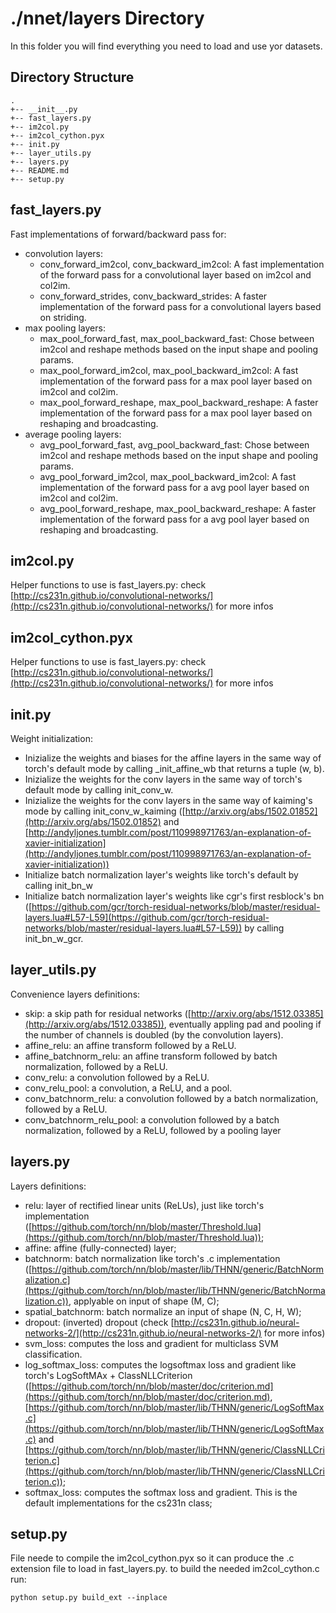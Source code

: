 # ./nnet/layers Directory

In this folder you will find everything you need to load and use yor datasets.

## Directory Structure
	.
	+-- __init__.py
	+-- fast_layers.py
	+-- im2col.py
	+-- im2col_cython.pyx
	+-- init.py
	+-- layer_utils.py
	+-- layers.py
	+-- README.md
	+-- setup.py

## fast_layers.py

Fast implementations of forward/backward pass for:

- convolution layers:
	- conv_forward_im2col, conv_backward_im2col:
		A fast implementation of the forward pass for a convolutional layer
		based on im2col and col2im.
	- conv_forward_strides, conv_backward_strides:
		A faster implementation of the forward pass for a convolutional layers based on striding.
- max pooling layers:
	- max_pool_forward_fast, max_pool_backward_fast:
		Chose between im2col and reshape methods based on the input shape and pooling params.
	- max_pool_forward_im2col, max_pool_backward_im2col:
		A fast implementation of the forward pass for a max pool layer
		based on im2col and col2im.
	- max_pool_forward_reshape, max_pool_backward_reshape:
		A faster implementation of the forward pass for a max pool layer
		based on reshaping and broadcasting.
- average pooling layers:
	- avg_pool_forward_fast, avg_pool_backward_fast:
		Chose between im2col and reshape methods based on the input shape and pooling params.
	- avg_pool_forward_im2col, max_pool_backward_im2col:
		A fast implementation of the forward pass for a avg pool layer
		based on im2col and col2im.
	- avg_pool_forward_reshape, max_pool_backward_reshape:
		A faster implementation of the forward pass for a avg pool layer
		based on reshaping and broadcasting.

## im2col.py

Helper functions to use is fast_layers.py: check [http://cs231n.github.io/convolutional-networks/](http://cs231n.github.io/convolutional-networks/) for more infos

## im2col_cython.pyx

Helper functions to use is fast_layers.py: check [http://cs231n.github.io/convolutional-networks/](http://cs231n.github.io/convolutional-networks/) for more infos

## init.py

Weight initialization:

- Inizialize the weights and biases for the affine layers in the same way of torch's default mode by calling _init_affine_wb that returns a tuple (w, b).
- Inizialize the weights for the conv layers in the same way of torch's default mode by calling init_conv_w.
- Inizialize the weights for the conv layers in the same way of kaiming's mode by calling init_conv_w_kaiming ([http://arxiv.org/abs/1502.01852](http://arxiv.org/abs/1502.01852) and [http://andyljones.tumblr.com/post/110998971763/an-explanation-of-xavier-initialization](http://andyljones.tumblr.com/post/110998971763/an-explanation-of-xavier-initialization))
- Initialize batch normalization layer's weights like torch's default by calling init_bn_w
- Initialize batch normalization layer's weights like cgr's first resblock's bn ([https://github.com/gcr/torch-residual-networks/blob/master/residual-layers.lua#L57-L59](https://github.com/gcr/torch-residual-networks/blob/master/residual-layers.lua#L57-L59)) by calling init_bn_w_gcr.

## layer_utils.py

Convenience layers definitions:

- skip:
	a skip path for residual networks ([http://arxiv.org/abs/1512.03385](http://arxiv.org/abs/1512.03385)), eventually appling pad and pooling if the number of channels is doubled (by the convolution layers).
- affine_relu:
	an affine transform followed by a ReLU.
- affine_batchnorm_relu:
	an affine transform followed by batch normalization, followed by a ReLU.
- conv_relu:
	a convolution followed by a ReLU.
- conv_relu_pool:
	a convolution, a ReLU, and a pool.
- conv_batchnorm_relu:
	a convolution followed by a batch normalization, followed by a ReLU.
- conv_batchnorm_relu_pool:
	a convolution followed by a batch normalization, followed by a ReLU, followed by a pooling layer

## layers.py

Layers definitions:

- relu:
	layer of rectified linear units (ReLUs), just like torch's implementation ([https://github.com/torch/nn/blob/master/Threshold.lua](https://github.com/torch/nn/blob/master/Threshold.lua));
- affine:
	affine (fully-connected) layer;
- batchnorm:
	batch normalization like torch's .c implementation ([https://github.com/torch/nn/blob/master/lib/THNN/generic/BatchNormalization.c](https://github.com/torch/nn/blob/master/lib/THNN/generic/BatchNormalization.c)), applyable on input of shape (M, C);
- spatial_batchnorm:
	batch normalize an input of shape (N, C, H, W);
- dropout:
	(inverted) dropout (check [http://cs231n.github.io/neural-networks-2/](http://cs231n.github.io/neural-networks-2/) for more infos)
- svm_loss:
	computes the loss and gradient for multiclass SVM classification.
- log_softmax_loss:
	computes the logsoftmax loss and gradient like torch's LogSoftMAx + ClassNLLCriterion ([https://github.com/torch/nn/blob/master/doc/criterion.md](https://github.com/torch/nn/blob/master/doc/criterion.md), [https://github.com/torch/nn/blob/master/lib/THNN/generic/LogSoftMax.c](https://github.com/torch/nn/blob/master/lib/THNN/generic/LogSoftMax.c) and [https://github.com/torch/nn/blob/master/lib/THNN/generic/ClassNLLCriterion.c](https://github.com/torch/nn/blob/master/lib/THNN/generic/ClassNLLCriterion.c));
- softmax_loss:
	computes the softmax loss and gradient. This is the default implementations for the cs231n class;

## setup.py

File neede to compile the im2col_cython.pyx so it can produce the .c extension file to load in fast_layers.py. to build the needed im2col_cython.c run:
	
	python setup.py build_ext --inplace



